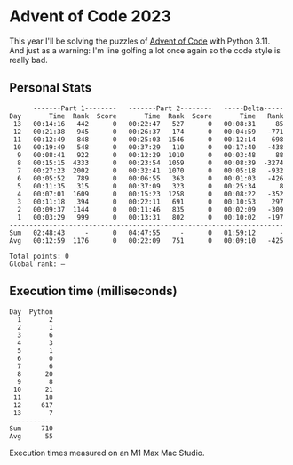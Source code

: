# Advent of Code 2023

This year I'll be solving the puzzles of [Advent of Code](https://adventofcode.com/2023) with Python 3.11.  
And just as a warning: I'm line golfing a lot once again so the code style is really bad.  

## Personal Stats
```
      -------Part 1--------   -------Part 2--------   -----Delta-----
Day       Time  Rank  Score       Time  Rank  Score       Time   Rank
 13   00:14:16   442      0   00:22:47   527      0   00:08:31     85
 12   00:21:38   945      0   00:26:37   174      0   00:04:59   -771
 11   00:12:49   848      0   00:25:03  1546      0   00:12:14    698
 10   00:19:49   548      0   00:37:29   110      0   00:17:40   -438
  9   00:08:41   922      0   00:12:29  1010      0   00:03:48     88
  8   00:15:15  4333      0   00:23:54  1059      0   00:08:39  -3274
  7   00:27:23  2002      0   00:32:41  1070      0   00:05:18   -932
  6   00:05:52   789      0   00:06:55   363      0   00:01:03   -426
  5   00:11:35   315      0   00:37:09   323      0   00:25:34      8
  4   00:07:01  1609      0   00:15:23  1258      0   00:08:22   -352
  3   00:11:18   394      0   00:22:11   691      0   00:10:53    297
  2   00:09:37  1144      0   00:11:46   835      0   00:02:09   -309
  1   00:03:29   999      0   00:13:31   802      0   00:10:02   -197
---------------------------------------------------------------------
Sum   02:48:43     -      0   04:47:55     -      0   01:59:12      -
Avg   00:12:59  1176      0   00:22:09   751      0   00:09:10   -425

Total points: 0
Global rank: –
```

## Execution time (milliseconds)
```
Day  Python
  1       2
  2       1
  3       6
  4       3
  5       1
  6       0
  7       6
  8      20
  9       8
 10      21
 11      18
 12     617
 13       7
-----------
Sum     710
Avg      55
```

Execution times measured on an M1 Max Mac Studio.
